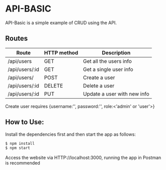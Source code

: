 # API-BASIC

API-Basic is a simple example of CRUD using the API.

## Routes

| Route | HTTP method | Description|
| ---------- | ------------------- | ---------- |
| /api/users | GET | Get all the users info |
| /api/users/:id | GET | Get a single user info |
| /api/users/ | POST | Create a user |
| /api/users/:id | DELETE | Delete a user |
| /api/users/:id | PUT | Update a user with new info |


Create user requires {username:'<username>', password:'<password>', role:<'admin' or 'user'>}

## How to Use:
Install the dependencies first and then start the app as follows:
```sh
$ npm install
$ npm start
```
Access the website via HTTP://localhost:3000, running the app in Postman is recommended

